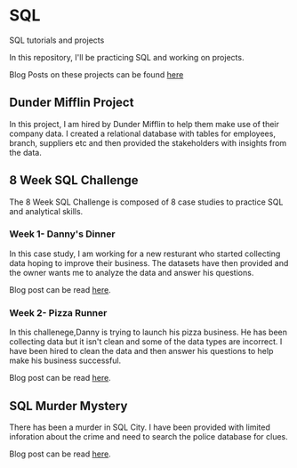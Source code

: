 # SQL
SQL tutorials and projects

In this repository, I'll be practicing SQL and working on projects.

Blog Posts on these projects can be found [here](https://tdemarree17.wixsite.com/trena-christensen/)

## Dunder Mifflin Project

In this project, I am hired by Dunder Mifflin to help them make use of their company data. I created a relational database with tables for employees, branch, suppliers etc and then provided the stakeholders with insights from the data.

## 8 Week SQL Challenge
The 8 Week SQL Challenge is composed of 8 case studies to practice SQL and analytical skills.

### Week 1- Danny's Dinner
In this case study, I am working for a new resturant who started collecting data hoping to improve their business.
The datasets have then provided and the owner wants me to analyze the data and answer his questions.

Blog post can be read [here](https://tdemarree17.wixsite.com/trena-christensen/post/danny-s-dinner-sql-challenge-week-1).

### Week 2- Pizza Runner
In this challenege,Danny is trying to launch his pizza business. He has been collecting data but it isn't clean and some of the data types are incorrect.
I have been hired to clean the data and then answer his questions to help make his business successful.

Blog post can be read [here](https://tdemarree17.wixsite.com/trena-christensen/post/danny-s-ma-sql-challenge-week-2).

## SQL Murder Mystery

There has been a murder in SQL City. I have been provided with limited inforation about the crime and need to search the police database for clues.

Blog post can be read [here](https://tdemarree17.wixsite.com/trena-christensen/post/murder-in-sql-city).
